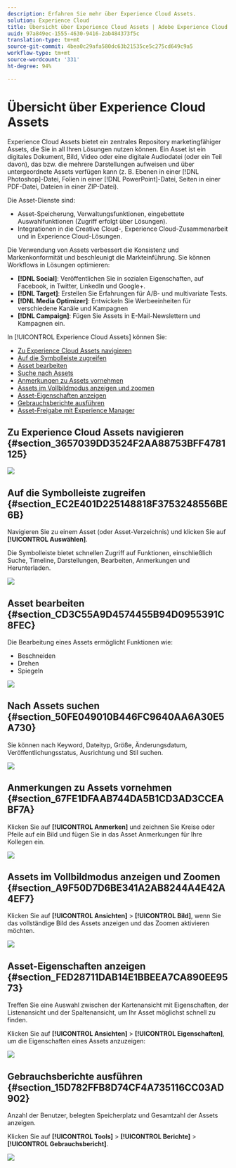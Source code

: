 ```yaml
---
description: Erfahren Sie mehr über Experience Cloud Assets.
solution: Experience Cloud
title: Übersicht über Experience Cloud Assets | Adobe Experience Cloud
uuid: 97a849ec-1555-4630-9416-2ab484373f5c
translation-type: tm+mt
source-git-commit: 4bea0c29afa580dc63b21535ce5c275cd649c9a5
workflow-type: tm+mt
source-wordcount: '331'
ht-degree: 94%

---
```



# Übersicht über Experience Cloud Assets

Experience Cloud Assets bietet ein zentrales Repository marketingfähiger Assets, die Sie in all Ihren Lösungen nutzen können. Ein Asset ist ein digitales Dokument, Bild, Video oder eine digitale Audiodatei (oder ein Teil davon), das bzw. die mehrere Darstellungen aufweisen und über untergeordnete Assets verfügen kann (z. B. Ebenen in einer [!DNL Photoshop]-Datei, Folien in einer [!DNL PowerPoint]-Datei, Seiten in einer PDF-Datei, Dateien in einer ZIP-Datei).

Die Asset-Dienste sind:

* Asset-Speicherung, Verwaltungsfunktionen, eingebettete Auswahlfunktionen (Zugriff erfolgt über Lösungen).
* Integrationen in die Creative Cloud-, Experience Cloud-Zusammenarbeit und in Experience Cloud-Lösungen.

Die Verwendung von Assets verbessert die Konsistenz und Markenkonformität und beschleunigt die Markteinführung. Sie können Workflows in Lösungen optimieren:

* **[!DNL Social]**: Veröffentlichen Sie in sozialen Eigenschaften, auf Facebook, in Twitter, LinkedIn und Google+.
* **[!DNL Target]**: Erstellen Sie Erfahrungen für A/B- und multivariate Tests.
* **[!DNL Media Optimizer]**: Entwickeln Sie Werbeeinheiten für verschiedene Kanäle und Kampagnen
* **[!DNL Campaign]**: Fügen Sie Assets in E-Mail-Newslettern und Kampagnen ein.

In [!UICONTROL Experience Cloud Assets] können Sie:

* [Zu Experience Cloud Assets navigieren](../experience-cloud-assets/experience-cloud-assets.md#section_3657039DD3524F2AA88753BFF4781125)
* [Auf die Symbolleiste zugreifen](../experience-cloud-assets/experience-cloud-assets.md#section_EC2E401D225148818F3753248556BE6B)
* [Asset bearbeiten ](../experience-cloud-assets/experience-cloud-assets.md#section_CD3C55A9D4574455B94D0955391C8FEC)
* [Suche nach Assets](../experience-cloud-assets/experience-cloud-assets.md#section_50FE049010B446FC9640AA6A30E5A730)
* [Anmerkungen zu Assets vornehmen](../experience-cloud-assets/experience-cloud-assets.md#section_67FE1DFAAB744DA5B1CD3AD3CCEABF7A)
* [Assets im Vollbildmodus anzeigen und zoomen](../experience-cloud-assets/experience-cloud-assets.md#section_A9F50D7D6BE341A2AB8244A4E42A4EF7)
* [Asset-Eigenschaften anzeigen](../experience-cloud-assets/experience-cloud-assets.md#section_FED28711DAB14E1BBEEA7CA890EE9573)
* [Gebrauchsberichte ausführen](../experience-cloud-assets/experience-cloud-assets.md#section_15D782FFB8D74CF4A735116CC03AD902)
* [Asset-Freigabe mit Experience Manager](../experience-cloud-assets/experience-cloud-assets.md#section_45C1B72F4D274F54BC6CCB64D2580AC5)

## Zu Experience Cloud Assets navigieren {#section_3657039DD3524F2AA88753BFF4781125}

![](assets/asset-nav.png)

## Auf die Symbolleiste zugreifen {#section_EC2E401D225148818F3753248556BE6B}

Navigieren Sie zu einem Asset (oder Asset-Verzeichnis) und klicken Sie auf **[!UICONTROL Auswählen]**.

Die Symbolleiste bietet schnellen Zugriff auf Funktionen, einschließlich Suche, Timeline, Darstellungen, Bearbeiten, Anmerkungen und Herunterladen.

![](assets/asset-tools.png)

## Asset bearbeiten {#section_CD3C55A9D4574455B94D0955391C8FEC}

Die Bearbeitung eines Assets ermöglicht Funktionen wie:

* Beschneiden
* Drehen
* Spiegeln

![](assets/asset-edit.png)

## Nach Assets suchen {#section_50FE049010B446FC9640AA6A30E5A730}

Sie können nach Keyword, Dateityp, Größe, Änderungsdatum, Veröffentlichungsstatus, Ausrichtung und Stil suchen.

![](assets/asset-search.png)

## Anmerkungen zu Assets vornehmen {#section_67FE1DFAAB744DA5B1CD3AD3CCEABF7A}

Klicken Sie auf **[!UICONTROL Anmerken]** und zeichnen Sie Kreise oder Pfeile auf ein Bild und fügen Sie in das Asset Anmerkungen für Ihre Kollegen ein.

![](assets/assets-annotate.png)

## Assets im Vollbildmodus anzeigen und Zoomen {#section_A9F50D7D6BE341A2AB8244A4E42A4EF7}

Klicken Sie auf **[!UICONTROL Ansichten]** > **[!UICONTROL Bild]**, wenn Sie das vollständige Bild des Assets anzeigen und das Zoomen aktivieren möchten.

![](assets/asset-zoom.png)

## Asset-Eigenschaften anzeigen {#section_FED28711DAB14E1BBEEA7CA890EE9573}

Treffen Sie eine Auswahl zwischen der Kartenansicht mit Eigenschaften, der Listenansicht und der Spaltenansicht, um Ihr Asset möglichst schnell zu finden.

Klicken Sie auf **[!UICONTROL Ansichten]** > **[!UICONTROL Eigenschaften]**, um die Eigenschaften eines Assets anzuzeigen:

![](assets/asset-properties.png)

## Gebrauchsberichte ausführen {#section_15D782FFB8D74CF4A735116CC03AD902}

Anzahl der Benutzer, belegten Speicherplatz und Gesamtzahl der Assets anzeigen.

Klicken Sie auf **[!UICONTROL Tools]** > **[!UICONTROL Berichte]** > **[!UICONTROL Gebrauchsbericht]**.

![](assets/assets-usage-report.png)
